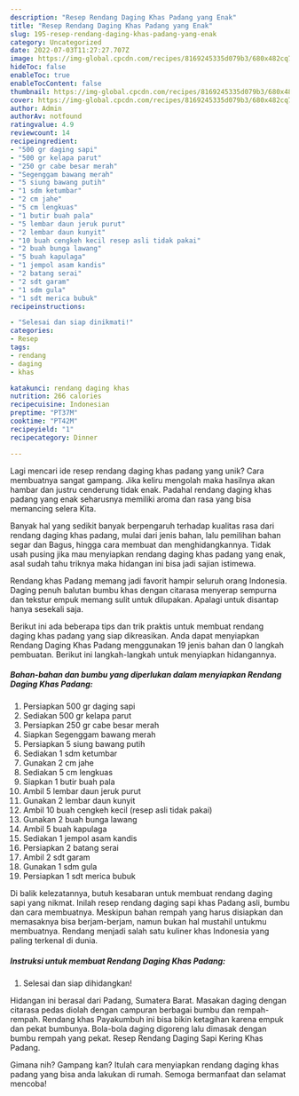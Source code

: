 ```yaml
---
description: "Resep Rendang Daging Khas Padang yang Enak"
title: "Resep Rendang Daging Khas Padang yang Enak"
slug: 195-resep-rendang-daging-khas-padang-yang-enak
category: Uncategorized
date: 2022-07-03T11:27:27.707Z
image: https://img-global.cpcdn.com/recipes/8169245335d079b3/680x482cq70/rendang-daging-khas-padang-foto-resep-utama.jpg
hideToc: false
enableToc: true
enableTocContent: false
thumbnail: https://img-global.cpcdn.com/recipes/8169245335d079b3/680x482cq70/rendang-daging-khas-padang-foto-resep-utama.jpg
cover: https://img-global.cpcdn.com/recipes/8169245335d079b3/680x482cq70/rendang-daging-khas-padang-foto-resep-utama.jpg
author: Admin
authorAv: notfound
ratingvalue: 4.9
reviewcount: 14
recipeingredient:
- "500 gr daging sapi"
- "500 gr kelapa parut"
- "250 gr cabe besar merah"
- "Segenggam bawang merah"
- "5 siung bawang putih"
- "1 sdm ketumbar"
- "2 cm jahe"
- "5 cm lengkuas"
- "1 butir buah pala"
- "5 lembar daun jeruk purut"
- "2 lembar daun kunyit"
- "10 buah cengkeh kecil resep asli tidak pakai"
- "2 buah bunga lawang"
- "5 buah kapulaga"
- "1 jempol asam kandis"
- "2 batang serai"
- "2 sdt garam"
- "1 sdm gula"
- "1 sdt merica bubuk"
recipeinstructions:

- "Selesai dan siap dinikmati!"
categories:
- Resep
tags:
- rendang
- daging
- khas

katakunci: rendang daging khas 
nutrition: 266 calories
recipecuisine: Indonesian
preptime: "PT37M"
cooktime: "PT42M"
recipeyield: "1"
recipecategory: Dinner

---
```





Lagi mencari ide resep rendang daging khas padang yang unik? Cara membuatnya sangat gampang. Jika keliru mengolah maka hasilnya akan hambar dan justru cenderung tidak enak. Padahal rendang daging khas padang yang enak seharusnya memiliki aroma dan rasa yang bisa memancing selera Kita.





Banyak hal yang sedikit banyak berpengaruh terhadap kualitas rasa dari rendang daging khas padang, mulai dari jenis bahan, lalu pemilihan bahan segar dan Bagus, hingga cara membuat dan menghidangkannya. Tidak usah pusing jika mau menyiapkan rendang daging khas padang yang enak,      asal sudah tahu triknya maka hidangan ini bisa jadi sajian istimewa.














Rendang khas Padang memang jadi favorit hampir seluruh orang Indonesia. Daging penuh balutan bumbu khas dengan citarasa menyerap sempurna dan tekstur empuk memang sulit untuk dilupakan. Apalagi untuk disantap hanya sesekali saja.






Berikut ini ada beberapa tips dan trik praktis untuk membuat rendang daging khas padang yang siap dikreasikan. Anda dapat menyiapkan Rendang Daging Khas Padang menggunakan 19 jenis bahan dan 0 langkah pembuatan. Berikut ini langkah-langkah untuk menyiapkan hidangannya.

<!--inarticleads1-->

##### Bahan-bahan dan bumbu yang diperlukan dalam menyiapkan Rendang Daging Khas Padang:

1. Persiapkan 500 gr daging sapi
1. Sediakan 500 gr kelapa parut
1. Persiapkan 250 gr cabe besar merah
1. Siapkan Segenggam bawang merah
1. Persiapkan 5 siung bawang putih
1. Sediakan 1 sdm ketumbar
1. Gunakan 2 cm jahe
1. Sediakan 5 cm lengkuas
1. Siapkan 1 butir buah pala
1. Ambil 5 lembar daun jeruk purut
1. Gunakan 2 lembar daun kunyit
1. Ambil 10 buah cengkeh kecil (resep asli tidak pakai)
1. Gunakan 2 buah bunga lawang
1. Ambil 5 buah kapulaga
1. Sediakan 1 jempol asam kandis
1. Persiapkan 2 batang serai
1. Ambil 2 sdt garam
1. Gunakan 1 sdm gula
1. Persiapkan 1 sdt merica bubuk


Di balik kelezatannya, butuh kesabaran untuk membuat rendang daging sapi yang nikmat. Inilah resep rendang daging sapi khas Padang asli, bumbu dan cara membuatnya. Meskipun bahan rempah yang harus disiapkan dan memasaknya bisa berjam-berjam, namun bukan hal mustahil untukmu membuatnya. Rendang menjadi salah satu kuliner khas Indonesia yang paling terkenal di dunia. 

<!--inarticleads2-->

##### Instruksi untuk membuat Rendang Daging Khas Padang:


1. Selesai dan siap dihidangkan!

Hidangan ini berasal dari Padang, Sumatera Barat. Masakan daging dengan citarasa pedas diolah dengan campuran berbagai bumbu dan rempah-rempah. Rendang khas Payakumbuh ini bisa bikin ketagihan karena empuk dan pekat bumbunya. Bola-bola daging digoreng lalu dimasak dengan bumbu rempah yang pekat. Resep Rendang Daging Sapi Kering Khas Padang. 

Gimana nih? Gampang kan? Itulah cara menyiapkan rendang daging khas padang yang bisa anda lakukan di rumah. Semoga bermanfaat dan selamat mencoba!
